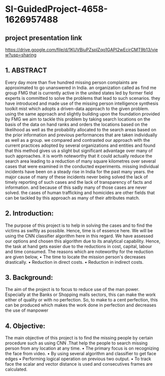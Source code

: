 # SI-GuidedProject-4658-1626957488
## project presentation link
https://drive.google.com/file/d/1KUVBiuPZsplZqo1GAPI2wEcirCMT9b13/view?usp=sharing
 
## 1.	ABSTRACT

Every day more than five hundred missing person complaints are approximated to go unanswered in India. an organization called as find me group FMG that is currently active in the united states led by former field experts is committed to solve the problems that lead to such scenarios. they have introduced and made use of the missing person intelligence synthesis toolkit mist which adopts a driven-data approach to the given problem. using the same approach and slightly building upon the foundation provided by FMG we aim to tackle this problem by taking search locations on the basis of the data on hand ranks and orders the locations based on the likelihood as well as the probability allocated to the search areas based on the prior information and previous performances that are taken individually as well as a group. we compared and contrasted our approach with the current practices adopted by several organizations and entities and found that this method gives us a slight but significant advantage over many of such approaches. it is worth noteworthy that it could actually reduce the search area leading to a reduction of many square kilometres over several cases that were examined in the conducted experiments. missing individual incidents have been on a steady rise in India for the past many years. the major cause of many of these incidents never being solved the lack of timely reporting of such cases and the lack of transparency of facts and information. and because of this sadly many of those cases are never solved. the cases of human trafficking and homicides are other fields that can be tackled by this approach as many of their attributes match. 

## 2.	Introduction:



The purpose of this project is to help in solving the cases and to find the victims as swiftly as possible. Hence, time is of essence here. We will be using the CNN classifier algorithm here in this regard. We have assessed our options and chosen this algorithm due to its analytical capability. Hence, the task at hand gets easier due to the reductions in cost, capital, labour and time consumed. The reasons which are noteworthy for the reduction are given below, 
• The time to locate the mission person's decreases drastically. 
• Reduction in direct costs.
 • Reduction in indirect costs.
 
## 3.	Background:


The aim of the project is to focus to reduce use of the man power. Especially at the Banks or Shopping malls sectors, this can make the work either of quality or with no perfection. So, to make to a cent perfection, this can be produced which makes the work done in perfection and decreases the use of manpower





## 4.	Objective:

 The main objective of this project is to find the missing people by certain procedure such as using CNN .That help the people to search missing person from any location at any time. 
• The primary focus is on recognizing the face from video. 
• By using several algorithm and classifier to get face edges
• Performing logical operation on previous two output. 
• To track face the scalar and vector distance is used and consecutives frames are calculated.
